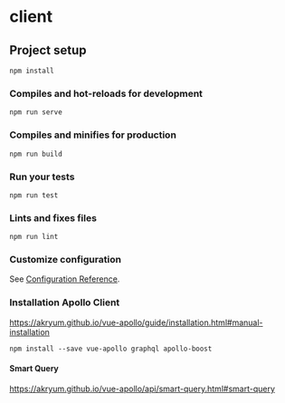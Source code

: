 # client

## Project setup
```
npm install
```

### Compiles and hot-reloads for development
```
npm run serve
```

### Compiles and minifies for production
```
npm run build
```

### Run your tests
```
npm run test
```

### Lints and fixes files
```
npm run lint
```

### Customize configuration
See [Configuration Reference](https://cli.vuejs.org/config/).


### Installation Apollo Client

https://akryum.github.io/vue-apollo/guide/installation.html#manual-installation

`npm install --save vue-apollo graphql apollo-boost`

#### Smart Query

https://akryum.github.io/vue-apollo/api/smart-query.html#smart-query
